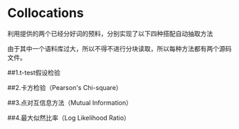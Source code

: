 # Collocations

利用提供的两个已经分好词的预料，分别实现了以下四种搭配自动抽取方法

由于其中一个语料库过大，所以不得不进行分块读取，所以每种方法都有两个源码文件。

##1.t-test假设检验

##2.卡方检验（Pearson's Chi-square）

##3.点对互信息方法（Mutual Information）

##4.最大似然比率（Log Likelihood Ratio）
